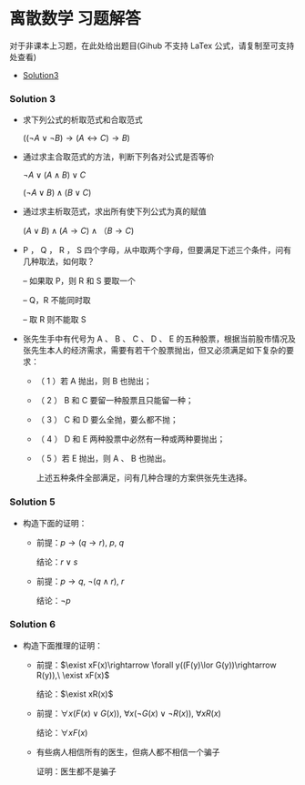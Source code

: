 # 离散数学 习题解答

对于非课本上习题，在此处给出题目(Gihub 不支持 LaTex 公式，请复制至可支持处查看)

* [Solution3](#Solution3)

### Solution 3

* 求下列公式的析取范式和合取范式
  
  $((\lnot A \lor \lnot B)\rightarrow (A \leftrightarrow C) \rightarrow B)$
  
* 通过求主合取范式的方法，判断下列各对公式是否等价

  $\lnot A \lor (A \land B) \lor C$

  $(\lnot A \lor B) \land (B \lor C)$ 

* 通过求主析取范式，求出所有使下列公式为真的赋值

  $(A\lor B) \land (A \rightarrow C) \land （B \rightarrow C)$

* P ， Q ， R ， S 四个字母，从中取两个字母，但要满足下述三个条件，问有几种取法，如何取？

  – 如果取 P，则 R 和 S 要取一个

  – Q，R 不能同时取

  – 取 R 则不能取 S

* 张先生手中有代号为 A 、 B 、 C 、 D 、 E 的五种股票，根据当前股市情况及张先生本人的经济需求，需要有若干个股票抛出，但又必须满足如下复杂的要求：

  - （ 1 ）若 A 抛出，则 B 也抛出；

  - （ 2 ） B 和 C 要留一种股票且只能留一种；

  - （ 3 ） C 和 D 要么全抛，要么都不抛；

  - （ 4 ） D 和 E 两种股票中必然有一种或两种要抛出；

  - （ 5 ）若 E 抛出，则 A 、 B 也抛出。

    上述五种条件全部满足，问有几种合理的方案供张先生选择。

### Solution 5

* 构造下面的证明：

  * 前提：$p \rightarrow (q \rightarrow r),\ p,\ q$

    结论：$r \lor s$

  * 前提：$p \rightarrow q,\ \lnot(q \land r), \ r$

    结论：$\lnot p$

### Solution 6

* 构造下面推理的证明：

  * 前提：$\exist xF(x)\rightarrow \forall y((F(y)\lor G(y))\rightarrow R(y)),\ \exist xF(x)$

    结论：$\exist xR(x)$

  * 前提：$\forall x(F(x) \lor G(x)),\ \forall x(\lnot G(x)\lor \lnot R(x)),\ \forall xR(x)$

    结论：$\forall xF(x)$

  * 有些病人相信所有的医生，但病人都不相信一个骗子

    证明：医生都不是骗子